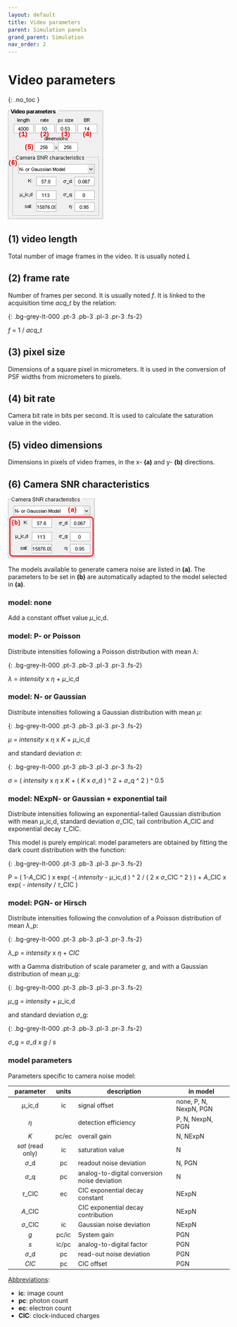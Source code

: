 ```yaml
---
layout: default
title: Video parameters
parent: Simulation panels
grand_parent: Simulation
nav_order: 2
---
```


# Video parameters
{: .no_toc }

<a href="../../assets/images/sim-panel-video-parameters.png"><img src="../../assets/images/sim-panel-video-parameters.png" style="max-width:217px;" /></a>

## (1) video length

Total number of image frames in the video. It is usually noted *L*

## (2) frame rate

Number of frames per second. It is usually noted *f*. It is linked to the acquisition time *acq_t* by the relation:

{: .bg-grey-lt-000 .pt-3 .pb-3 .pl-3 .pr-3 .fs-2}
<p style="border-radius: 5px;">
<i>f</i> = 1 / <i>acq_t</i>
</p>

## (3) pixel size

Dimensions of a square pixel in micrometers. It is used in the conversion of PSF widths from micrometers to pixels.

## (4) bit rate

Camera bit rate in bits per second. It is used to calculate the saturation value in the video.

## (5) video dimensions

Dimensions in pixels of video frames, in the x- **(a)** and y- **(b)** directions.

## (6) Camera SNR characteristics

<a href="../../assets/images/sim-panel-video-parameters-camera.png"><img src="../../assets/images/sim-panel-video-parameters-camera.png" style="max-width:198px;" /></a>

The models available to generate camera noise are listed in **(a)**. The parameters to be set in **(b)** are automatically adapted to the model selected in **(a)**.

### model: none

Add a constant offset value *&#956;*_ic,d.

### model: P- or Poisson

Distribute intensities following a Poisson distribution with mean *&#955;*:

{: .bg-grey-lt-000 .pt-3 .pb-3 .pl-3 .pr-3 .fs-2}
<p style="border-radius: 5px;">
<i>&#955;</i> = <i>intensity</i> x <i>&#951;</i> + <i>&#956;</i>_ic,d
</p>

### model: N- or Gaussian

Distribute intensities following a Gaussian distribution with mean *&#956;*:

{: .bg-grey-lt-000 .pt-3 .pb-3 .pl-3 .pr-3 .fs-2}
<p style="border-radius: 5px;">
<i>&#956;</i> = <i>intensity</i> x <i>&#951;</i> x <i>K</i> + <i>&#956;</i>_ic,d
</p>

and standard deviation *&#963;*:

{: .bg-grey-lt-000 .pt-3 .pb-3 .pl-3 .pr-3 .fs-2}
<p style="border-radius: 5px;">
<i>&#963;</i> = (  <i>intensity</i> x <i>&#951;</i> x <i>K</i> + ( <i>K</i> x <i>&#963;</i>_d ) ^ 2 + <i>&#963;</i>_q ^ 2 ) ^ 0.5
</p>

### model: NExpN- or Gaussian + exponential tail

Distribute intensities following an exponential-tailed Gaussian distribution with mean *&#956;*_ic,d, standard deviation *&#963;*_CIC, tail contribution *A*_CIC and exponential decay *&#964;*_CIC.

This model is purely empirical: model parameters are obtained by fitting the dark count distribution with the function:

{: .bg-grey-lt-000 .pt-3 .pb-3 .pl-3 .pr-3 .fs-2}
<p style="border-radius: 5px;">
P = ( 1-<i>A</i>_CIC ) x exp( -( <i>intensity</i> - <i>&#956;</i>_ic,d ) ^ 2 / ( 2 x <i>&#963;</i>_CIC ^ 2 ) ) + <i>A</i>_CIC x exp( - <i>intensity</i> / <i>&#964;</i>_CIC )
</p>

### model: PGN- or Hirsch

Distribute intensities following the convolution of a Poisson distribution of mean *&#955;*_p:

{: .bg-grey-lt-000 .pt-3 .pb-3 .pl-3 .pr-3 .fs-2}
<p style="border-radius: 5px;">
<i>&#955;</i>_p = <i>intensity</i> x <i>&#951;</i> + <i>CIC</i>
</p>

with a Gamma distribution of scale parameter *g*, and with a Gaussian distribution of mean *&#956;*_g:

{: .bg-grey-lt-000 .pt-3 .pb-3 .pl-3 .pr-3 .fs-2}
<p style="border-radius: 5px;">
<i>&#956;</i>_g = <i>intensity</i> + <i>&#956;</i>_ic,d
</p>

and standard deviation *&#963;*_g:

{: .bg-grey-lt-000 .pt-3 .pb-3 .pl-3 .pr-3 .fs-2}
<p style="border-radius: 5px;">
<i>&#963;</i>_g = <i>&#963;</i>_d x <i>g</i> / <i>s</i>
</p>


### model parameters

Parameters specific to camera noise model:

| parameter         | units             | description                                  | in model               |
| :---------------: | :---------------: | -------------------------------------------- | ---------------------- |
| *&#956;*_ic,d     | ic                | signal offset                                | none, P, N, NexpN, PGN |
| *&#951;*          |                   | detection efficiency                         | P, N, NexpN, PGN       |
| *K*               | pc/ec             | overall gain                                 | N, NExpN               |
| *sat* (read only) | ic                | saturation value                             | N                      |
| *&#963;*_d        | pc                | readout noise deviation                      | N, PGN                 |
| *&#963;*_q        | pc                | analog-to-digital conversion noise deviation | N                      |
| *&#964;*_CIC      | ec                | CIC exponential decay constant               | NExpN                  |
| *A*_CIC           |                   | CIC exponential decay contribution           | NExpN                  |
| *&#963;*_CIC      | ic                | Gaussian noise deviation                     | NExpN                  |
| *g*               | pc/ic             | System gain                                  | PGN                    |
| *s*               | ic/pc             | analog-to-digital factor                     | PGN                    |
| *&#963;*_d        | pc                | read-out noise deviation                     | PGN                    |
| *CIC*             | pc                | CIC offset                                   | PGN                    |

<u>Abbreviations</u>:
* **ic**: image count
* **pc**: photon count
* **ec**: electron count
* **CIC**: clock-induced charges
